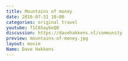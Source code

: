 ```yaml
---
title: Mountains of money
date: 2016-07-31 10:00
categories: original travel
youtube: f1C65aybeQ8
discussion: https://davehakkens.nl/community
preview: mountains-of-money.jpg
layout: movie
Name: Dave Hakkens
---
```

